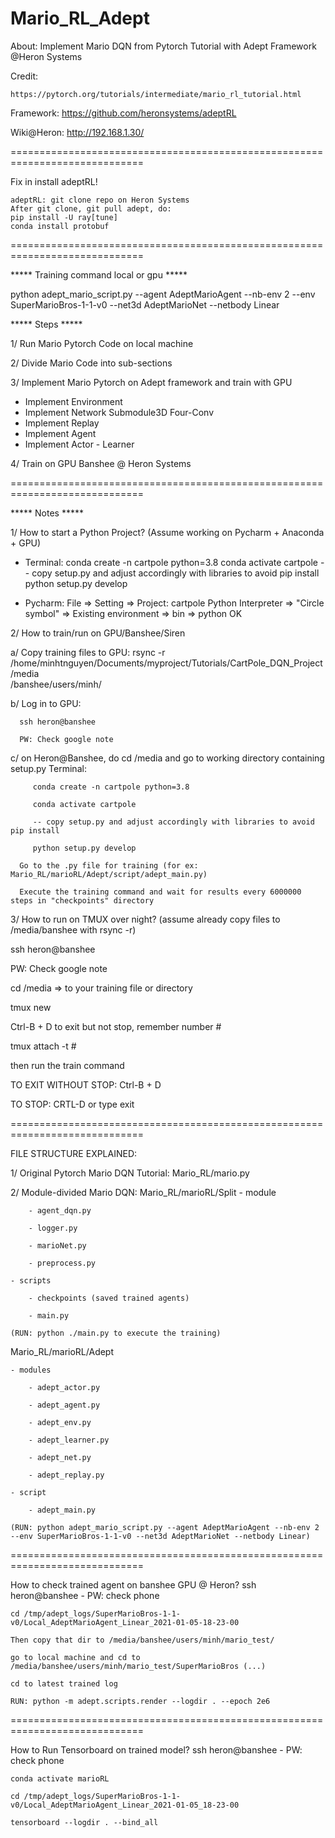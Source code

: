 # Mario_RL_Adept
About: Implement Mario DQN from Pytorch Tutorial with Adept Framework @Heron Systems

Credit: 

    https://pytorch.org/tutorials/intermediate/mario_rl_tutorial.html
        
Framework: https://github.com/heronsystems/adeptRL

Wiki@Heron: http://192.168.1.30/

=============================================================================

Fix in install adeptRL!

    adeptRL: git clone repo on Heron Systems
    After git clone, git pull adept, do:
    pip install -U ray[tune]
    conda install protobuf

=============================================================================

***** Training command local or gpu *****

python adept_mario_script.py --agent AdeptMarioAgent --nb-env 2 --env SuperMarioBros-1-1-v0 --net3d AdeptMarioNet --netbody Linear

***** Steps *****

1/ Run Mario Pytorch Code on local machine

2/ Divide Mario Code into sub-sections

3/ Implement Mario Pytorch on Adept framework and train with GPU 

   + Implement Environment
   + Implement Network Submodule3D Four-Conv
   + Implement Replay
   + Implement Agent
   + Implement Actor - Learner
   
4/ Train on GPU Banshee @ Heron Systems
   
=============================================================================

***** Notes *****

1/ How to start a Python Project? (Assume working on Pycharm + Anaconda + GPU)
* Terminal:
   conda create -n cartpole python=3.8
   conda activate cartpole
   -- copy setup.py and adjust accordingly with libraries to avoid pip install
   python setup.py develop
   
* Pycharm:
   File => Setting => Project: cartpole
   Python Interpreter => "Circle symbol" => Existing environment => bin => python
   OK

2/ How to train/run on GPU/Banshee/Siren

   a/ Copy training files to GPU:
      rsync -r /home/minhtnguyen/Documents/myproject/Tutorials/CartPole_DQN_Project /media                                                    
      /banshee/users/minh/
      
   b/ Log in to GPU:
   
      ssh heron@banshee
      
      PW: Check google note
      
   c/ on Heron@Banshee, do cd /media and go to working directory containing setup.py
      Terminal:
      
         conda create -n cartpole python=3.8
         
         conda activate cartpole
         
         -- copy setup.py and adjust accordingly with libraries to avoid pip install
         
         python setup.py develop
         
      Go to the .py file for training (for ex: Mario_RL/marioRL/Adept/script/adept_main.py)
      
      Execute the training command and wait for results every 6000000 steps in "checkpoints" directory

3/ How to run on TMUX over night? (assume already copy files to /media/banshee with rsync -r)

   ssh heron@banshee
   
   PW: Check google note
   
   cd /media => to your training file or directory
   
   tmux new 
   
   Ctrl-B + D to exit but not stop, remember number #
   
   tmux attach -t #
   
   then run the train command
   
   TO EXIT WITHOUT STOP: Ctrl-B + D
   
   TO STOP: CRTL-D or type exit
   
=============================================================================

FILE STRUCTURE EXPLAINED:

1/ Original Pytorch Mario DQN Tutorial: Mario_RL/mario.py

2/ Module-divided Mario DQN:
Mario_RL/marioRL/Split
    - module 
    
        - agent_dqn.py
        
        - logger.py
        
        - marioNet.py
        
        - preprocess.py
        
    - scripts
    
        - checkpoints (saved trained agents)
        
        - main.py 
        
    (RUN: python ./main.py to execute the training)

Mario_RL/marioRL/Adept

    - modules
    
        - adept_actor.py
        
        - adept_agent.py
        
        - adept_env.py
        
        - adept_learner.py
        
        - adept_net.py
        
        - adept_replay.py
        
    - script
    
        - adept_main.py
        
    (RUN: python adept_mario_script.py --agent AdeptMarioAgent --nb-env 2 --env SuperMarioBros-1-1-v0 --net3d AdeptMarioNet --netbody Linear)
    
=============================================================================

How to check trained agent on banshee GPU @ Heron?
    ssh heron@banshee - PW: check phone
    
    cd /tmp/adept_logs/SuperMarioBros-1-1-v0/Local_AdeptMarioAgent_Linear_2021-01-05-18-23-00
    
    Then copy that dir to /media/banshee/users/minh/mario_test/
    
    go to local machine and cd to /media/banshee/users/minh/mario_test/SuperMarioBros (...)

    cd to latest trained log
    
    RUN: python -m adept.scripts.render --logdir . --epoch 2e6

=============================================================================

How to Run Tensorboard on trained model?
    ssh heron@banshee - PW: check phone
    
    conda activate marioRL
    
    cd /tmp/adept_logs/SuperMarioBros-1-1-v0/Local_AdeptMarioAgent_Linear_2021-01-05_18-23-00 
    
    tensorboard --logdir . --bind_all
    
    
    
